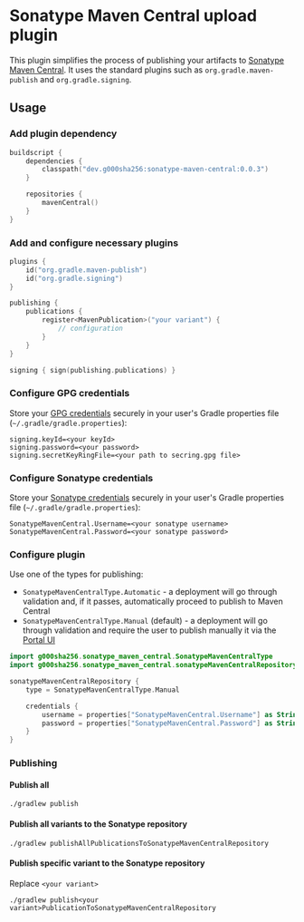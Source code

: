 # Sonatype Maven Central upload plugin

This plugin simplifies the process of publishing your artifacts to
[Sonatype Maven Central](https://central.sonatype.org/register/central-portal). It uses the standard plugins such as
`org.gradle.maven-publish` and `org.gradle.signing`.

## Usage

### Add plugin dependency

```kotlin
buildscript {
    dependencies {
        classpath("dev.g000sha256:sonatype-maven-central:0.0.3")
    }

    repositories {
        mavenCentral()
    }
}
```

### Add and configure necessary plugins

```kotlin
plugins {
    id("org.gradle.maven-publish")
    id("org.gradle.signing")
}

publishing {
    publications {
        register<MavenPublication>("your variant") {
            // configuration
        }
    }
}

signing { sign(publishing.publications) }
```

### Configure GPG credentials

Store your [GPG credentials](https://central.sonatype.org/publish/requirements/gpg) securely in your user's Gradle properties
file (`~/.gradle/gradle.properties`):

```properties
signing.keyId=<your keyId>
signing.password=<your password>
signing.secretKeyRingFile=<your path to secring.gpg file>
```

### Configure Sonatype credentials

Store your [Sonatype credentials](https://central.sonatype.org/publish/generate-portal-token) securely in your user's Gradle
properties file (`~/.gradle/gradle.properties`):

```properties
SonatypeMavenCentral.Username=<your sonatype username>
SonatypeMavenCentral.Password=<your sonatype password>
```

### Configure plugin

Use one of the types for publishing:

- `SonatypeMavenCentralType.Automatic` - a deployment will go through validation and, if it passes, automatically proceed to
  publish to Maven Central
- `SonatypeMavenCentralType.Manual` (default) - a deployment will go through validation and require the user to publish manually
  it via the [Portal UI](https://central.sonatype.com/publishing/deployments)

```kotlin
import g000sha256.sonatype_maven_central.SonatypeMavenCentralType
import g000sha256.sonatype_maven_central.sonatypeMavenCentralRepository

sonatypeMavenCentralRepository {
    type = SonatypeMavenCentralType.Manual

    credentials {
        username = properties["SonatypeMavenCentral.Username"] as String?
        password = properties["SonatypeMavenCentral.Password"] as String?
    }
}
```

### Publishing

#### Publish all

```shell
./gradlew publish
```

#### Publish all variants to the Sonatype repository

```shell
./gradlew publishAllPublicationsToSonatypeMavenCentralRepository
```

#### Publish specific variant to the Sonatype repository

Replace `<your variant>`

```shell
./gradlew publish<your variant>PublicationToSonatypeMavenCentralRepository
```